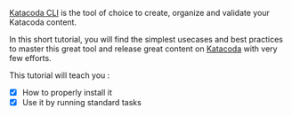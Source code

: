 [Katacoda CLI](https://www.katacoda.com/cli) is the tool of choice to create,
organize and validate your Katacoda content.

In this short tutorial, you will find the simplest usecases and best practices
to master this great tool and release great content on [Katacoda](https://www.katacoda.com/)
with very few efforts.

This tutorial will teach you :

- [x] How to properly install it
- [x] Use it by running standard tasks 